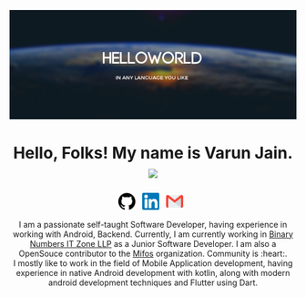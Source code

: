 <p align="center"><img src="https://github.com/varsvat/varsvat/blob/main/helloworldimage/46479049-d8a9c400-c80b-11e8-92a1-89fc10701f4a.jpg" alt="Hello world"></p>
<h1 align="center">Hello, Folks! My name is Varun Jain. <img src="https://media.giphy.com/media/hvRJCLFzcasrR4ia7z/giphy.gif" width="30px"></h1>
<p align="center">
<a href="https://github.com/varsvat"><img height="30" src="https://github.com/varsvat/varsvat/blob/main/icon/github.svg"></a>&nbsp;&nbsp;
<a href="https://www.linkedin.com/in/the-varun-jain/"><img height="30" src="https://github.com/varsvat/varsvat/blob/main/icon/linkedin.svg"></a>&nbsp;&nbsp;
<a href = "mailto: varunsanjeevjain@gmail.com"><img height="30" src="https://github.com/varsvat/varsvat/blob/main/icon/gmail.svg"></a>&nbsp;&nbsp;
</p>
<p align="center">I am a passionate self-taught Software Developer, having experience in working with Android, Backend. Currently, I am currently working in <a href="https://binarynumbers.io/">Binary Numbers IT Zone LLP</a> as a Junior Software Developer. I am also a OpenSouce contributor to the <a href="https://mifos.org/">Mifos</a> organization. Community is :heart:.  
<br>
 I mostly like to work in the field of Mobile Application development, having experience in native Android development with kotlin, along with modern android development techniques and Flutter using Dart.
</p>




<!--
**varsvat/varsvat** is a ✨ _special_ ✨ repository because its `README.md` (this file) appears on your GitHub profile.

Here are some ideas to get you started:

- 🔭 I’m currently working on ...
- 🌱 I’m currently learning ...
- 👯 I’m looking to collaborate on ...
- 🤔 I’m looking for help with ...
- 💬 Ask me about ...
- 📫 How to reach me: ...
- 😄 Pronouns: ...
- ⚡ Fun fact: ...
-->
